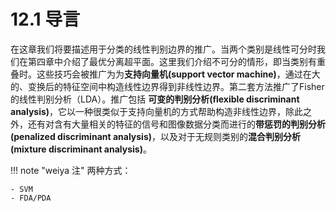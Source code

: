 # 12.1 导言

在这章我们将要描述用于分类的线性判别边界的推广。当两个类别是线性可分时我们在第四章中介绍了最优分离超平面。这里我们介绍不可分的情形，即当类别有重叠时。这些技巧会被推广为为**支持向量机(support vector machine)**，通过在大的、变换后的特征空间中构造线性边界得到非线性边界。第二套方法推广了Fisher的线性判别分析（LDA）。推广包括 **可变的判别分析(flexible discriminant analysis)**，它以一种很类似于支持向量机的方式帮助构造非线性边界，除此之外，还有对含有大量相关的特征的信号和图像数据分类而进行的**带惩罚的判别分析(penalized discriminant analysis)**，以及对于无规则类别的**混合判别分析(mixture discriminant analysis)**。


!!! note "weiya 注"
	两种方式： 
	
	- SVM
	- FDA/PDA
